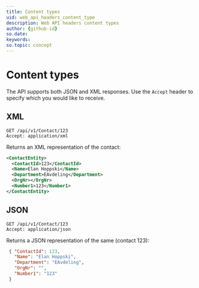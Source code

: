 ```yaml
---
title: Content types
uid: web_api_headers_content_type
description: Web API headers content types
author: {github-id}
so.date: 
keywords: 
so.topic: concept 
---
```


# Content types

The API supports both JSON and XML responses. Use the `Accept` header to specify which you would like to receive.

## XML

```http
GET /api/v1/Contact/123
Accept: application/xml
```

Returns an XML representation of the contact:

```xml
<ContactEntity>
  <ContactId>123</ContactId>
  <Name>Elan Hoppski</Name>
  <Department>EAvdeling</Department>
  <OrgNr></OrgNr>
  <Number1>123</Number1>
</ContactEntity>
```

## JSON

```http
GET /api/v1/Contact/123
Accept: application/json
```

Returns a JSON representation of the same (contact 123):

```json
 { "ContactId": 123,
   "Name": "Elan Hoppski",
   "Department": "EAvdeling",
   "OrgNr": "",
   "Number1": "123"
 }
```
